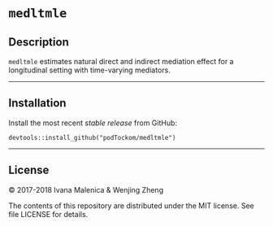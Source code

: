 `medltmle`
================

## Description

`medltmle` estimates natural direct and indirect mediation effect for a longitudinal setting with time-varying mediators.

---

## Installation

Install the most recent _stable release_ from GitHub:
  ```
  devtools::install_github("podTockom/medltmle")
  ```
  
---

## License
&copy; 2017-2018 Ivana Malenica & Wenjing Zheng

The contents of this repository are distributed under the MIT license. See file LICENSE for details.
